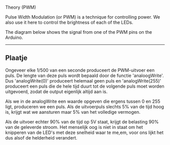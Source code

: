 Theory (PWM)

Pulse Width Modulation (or PWM) is a technique for controlling power.  We also use it here to control the brightness of each of the LEDs. 

The diagram below shows the signal from one of the PWM pins on the Arduino.

-------------------

Plaatje
-------------------
Ongeveer elke 1/500 van een seconde produceert de PWM-uitvoer een puls. De lengte van deze puls wordt bepaald door de functie 'analoogWrite'. Dus 'analogWrite(0)' produceert helemaal geen puls en 'analogWrite(255)' produceert een puls die de hele tijd duurt tot de volgende puls moet worden uitgevoerd, zodat de output eigenlijk altijd aan is.

Als we in de analogWrite een waarde opgeven die ergens tussen 0 en 255 ligt, produceren we een puls. Als de uitvoerpuls slechts 5% van de tijd hoog is, krijgt wat we aansturen maar 5% van het volledige vermogen.

Als de uitvoer echter 90% van de tijd op 5V staat, krijgt de belasting 90% van de geleverde stroom. Het menselijk oog is niet in staat om het knipperen van de LED's met deze snelheid waar te me,em, voor ons lijkt het dus alsof de helderheid verandert.